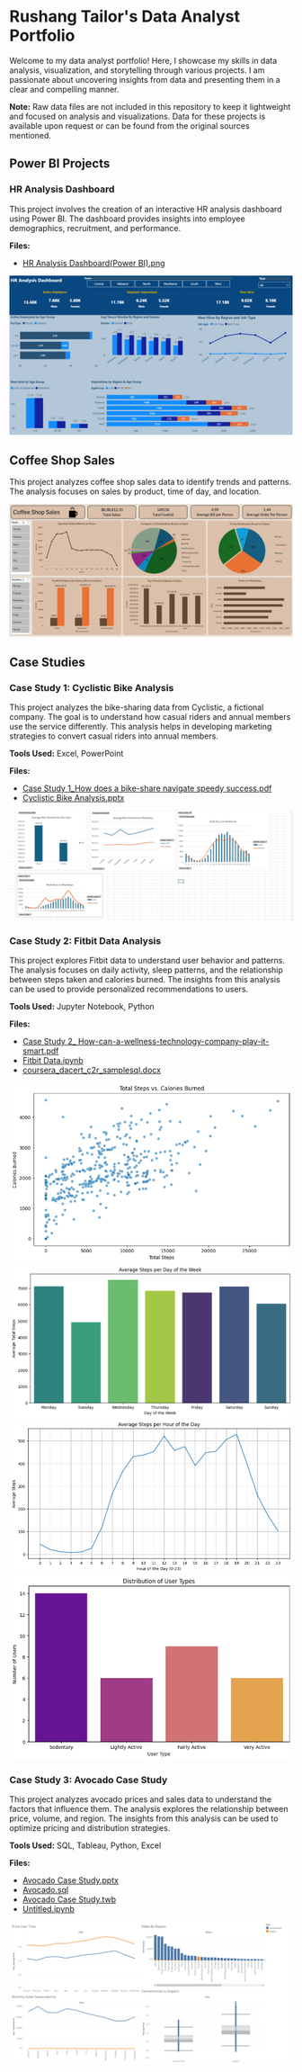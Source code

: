 # Rushang Tailor's Data Analyst Portfolio

Welcome to my data analyst portfolio! Here, I showcase my skills in data analysis, visualization, and storytelling through various projects. I am passionate about uncovering insights from data and presenting them in a clear and compelling manner.

**Note:** Raw data files are not included in this repository to keep it lightweight and focused on analysis and visualizations. Data for these projects is available upon request or can be found from the original sources mentioned.

## Power BI Projects

### HR Analysis Dashboard

This project involves the creation of an interactive HR analysis dashboard using Power BI. The dashboard provides insights into employee demographics, recruitment, and performance.

**Files:**
*   [HR Analysis Dashboard(Power BI).png](https://github.com/Rush-ang/Dataanalystportfolio/blob/main/HR%20Analysis%20Dashboard(Power%20BI).png)

![HR Analysis Dashboard(Power BI)](HR%20Analysis%20Dashboard(Power%20BI).png)

## Coffee Shop Sales

This project analyzes coffee shop sales data to identify trends and patterns. The analysis focuses on sales by product, time of day, and location.

![Coffee Shop Sales](Coffee%20Shop%20Sales.jpg)

## Case Studies

### Case Study 1: Cyclistic Bike Analysis

This project analyzes the bike-sharing data from Cyclistic, a fictional company. The goal is to understand how casual riders and annual members use the service differently. This analysis helps in developing marketing strategies to convert casual riders into annual members.

**Tools Used:** Excel, PowerPoint

**Files:**
*   [Case Study 1_How does a bike-share navigate speedy success.pdf](https://github.com/Rush-ang/Dataanalystportfolio/blob/main/Case%20Study/Case%20Study%201/Case%20Study%201_How%20does%20a%20bike-share%20navigate%20speedy%20success.pdf)
*   [Cyclistic Bike Analysis.pptx](https://github.com/Rush-ang/Dataanalystportfolio/blob/main/Case%20Study/Case%20Study%201/Cyclistic%20Bike%20Analysis.pptx)

![Case Study 1](Case%20Study%201.png)

### Case Study 2: Fitbit Data Analysis

This project explores Fitbit data to understand user behavior and patterns. The analysis focuses on daily activity, sleep patterns, and the relationship between steps taken and calories burned. The insights from this analysis can be used to provide personalized recommendations to users.

**Tools Used:** Jupyter Notebook, Python

**Files:**
*   [Case Study 2_ How-can-a-wellness-technology-company-play-it-smart.pdf](https://github.com/Rush-ang/Dataanalystportfolio/blob/main/Case%20Study/Case%20Study%202/Case%20Study%202_%20How-can-a-wellness-technology-company-play-it-smart.pdf)
*   [Fitbit Data.ipynb](https://github.com/Rush-ang/Dataanalystportfolio/blob/main/Case%20Study/Case%20Study%202/Fitbit%20Data.ipynb)
*   [coursera_dacert_c2r_samplesql.docx](https://github.com/Rush-ang/Dataanalystportfolio/blob/main/Case%20Study/Case%20Study%202/coursera_dacert_c2r_samplesql.docx)

![Case Study 2 -Total steps vs calories burned](Case%20Study%202%20-Total%20steps%20vs%20calories%20burned.png)
![Case Study 2- Average steps per day of the week](Case%20Study%202-%20Average%20steps%20per%20day%20of%20the%20week.png)
![Case Study 2-Average Steps per Hour of the Day](Case%20Study%202-Average%20Steps%20per%20Hour%20of%20the%20Day.png)
![Case Study 2-Distribution per User Types](Case%20Study%202-Distribution%20per%20User%20Types.png)

### Case Study 3: Avocado Case Study

This project analyzes avocado prices and sales data to understand the factors that influence them. The analysis explores the relationship between price, volume, and region. The insights from this analysis can be used to optimize pricing and distribution strategies.

**Tools Used:** SQL, Tableau, Python, Excel

**Files:**
*   [Avocado Case Study.pptx](https://github.com/Rush-ang/Dataanalystportfolio/blob/main/Case%20Study/Case%20Study%203/Avocado%20Case%20Study.pptx)
*   [Avocado.sql](https://github.com/Rush-ang/Dataanalystportfolio/blob/main/Case%20Study/Case%20Study%203/SQL/Avocado.sql)
*   [Avocado Case Study.twb](https://github.com/Rush-ang/Dataanalystportfolio/blob/main/Case%20Study/Case%20Study%203/Tableau/Avocado%20Case%20Study.twb)
*   [Untitled.ipynb](https://github.com/Rush-ang/Dataanalystportfolio/blob/main/Case%20Study/Case%20Study%203/Python/Untitled.ipynb)

![Avocado Case Study](Avocado%20Case%20Study.png)